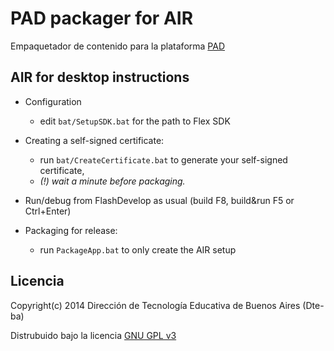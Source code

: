 # PAD packager for AIR

Empaquetador de contenido para la plataforma [PAD](https://github.com/Dte-ba/pad)


## AIR for desktop instructions

- Configuration
	- edit `bat/SetupSDK.bat` for the path to Flex SDK


- Creating a self-signed certificate:
	- run `bat/CreateCertificate.bat` to generate your self-signed certificate,
	- *(!) wait a minute before packaging.*


- Run/debug from FlashDevelop as usual (build F8, build&run F5 or Ctrl+Enter)

- Packaging for release:
	- run `PackageApp.bat` to only create the AIR setup


## Licencia

Copyright(c) 2014 Dirección de Tecnología Educativa de Buenos Aires (Dte-ba)

Distrubuido bajo la licencia [GNU GPL v3](http://www.gnu.org/licenses/gpl-3.0.html)